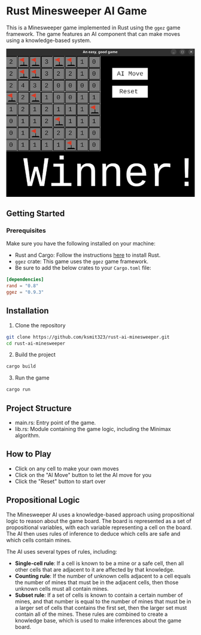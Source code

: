 # Rust Minesweeper AI Game

This is a Minesweeper game implemented in Rust using the `ggez` game framework. The game features an AI component that can make moves using a knowledge-based system.


![Game Screenshot](resources/ms.png)

## Getting Started

### Prerequisites

Make sure you have the following installed on your machine:

- Rust and Cargo: Follow the instructions [here](https://www.rust-lang.org/tools/install) to install Rust.
- `ggez` crate: This game uses the `ggez` game framework.
- Be sure to add the below crates to your `Cargo.toml` file:

```toml
[dependencies]
rand = "0.8"
ggez = "0.9.3"
```
## Installation
1. Clone the repository
```bash
git clone https://github.com/ksmit323/rust-ai-minesweeper.git
cd rust-ai-minesweeper
```
2. Build the project
```bash
cargo build
```
3. Run the game
```bash
cargo run
```
## Project Structure
- main.rs: Entry point of the game.
- lib.rs: Module containing the game logic, including the Minimax algorithm.

## How to Play
- Click on any cell to make your own moves
- Click on the "AI Move" button to let the AI move for you
- Click the "Reset" button to start over

## Propositional Logic
The Minesweeper AI uses a knowledge-based approach using propositional logic to reason about the game board. The board is represented as a set of propositional variables, with each variable representing a cell on the board. The AI then uses rules of inference to deduce which cells are safe and which cells contain mines.

The AI uses several types of rules, including:

- **Single-cell rule**: If a cell is known to be a mine or a safe cell, then all other cells that are adjacent to it are affected by that knowledge.
- **Counting rule**: If the number of unknown cells adjacent to a cell equals the number of mines that must be in the adjacent cells, then those unknown cells must all contain mines.
- **Subset rule**: If a set of cells is known to contain a certain number of mines, and that number is equal to the number of mines that must be in a larger set of cells that contains the first set, then the larger set must contain all of the mines.
These rules are combined to create a knowledge base, which is used to make inferences about the game board.

